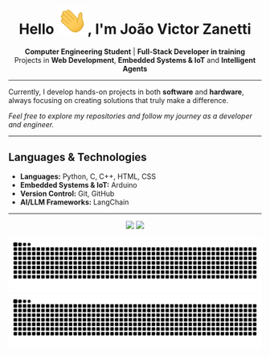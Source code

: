 <h1 align="center">Hello <img src="assets/hello.gif" width="60">, I'm João Victor Zanetti</h1>

<p align="center">
  <b>Computer Engineering Student</b> | <b>Full-Stack Developer in training</b><br>
  Projects in <b>Web Development</b>, <b>Embedded Systems & IoT</b> and <b>Intelligent Agents</b>
</p>

---

Currently, I develop hands-on projects in both **software** and **hardware**, always focusing on creating solutions that truly make a difference.

*Feel free to explore my repositories and follow my journey as a developer and engineer.*

---

## Languages & Technologies

- **Languages:** Python, C, C++, HTML, CSS  
- **Embedded Systems & IoT:** Arduino  
- **Version Control:** Git, GitHub  
- **AI/LLM Frameworks:** LangChain

---

<p align="center">
  <img 
  height="180em" 
  src="https://github-readme-stats.vercel.app/api?username=joaovzanetti&show_icons=true&theme=github_dark&include_all_commits=true&count_private=true&locale=en" 
  />
  <img 
  height="180em" 
  src="https://github-readme-stats.vercel.app/api/top-langs/?username=joaovzanetti&theme=github_dark&layout=donut&custom_title=Technologies&langs_count=6&locale=en" 
  />
</p>

![Snake animation - light](https://raw.githubusercontent.com/joaovzanetti/joaovzanetti/output/github-contribution-grid-snake.svg#gh-light-mode-only)
![Snake animation - dark](https://raw.githubusercontent.com/joaovzanetti/joaovzanetti/output/github-contribution-grid-snake-dark.svg#gh-dark-mode-only)
